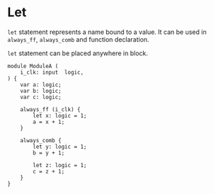 # Let

`let` statement represents a name bound to a value.
It can be used in `always_ff`, `always_comb` and function declaration.

`let` statement can be placed anywhere in block.

```veryl,playground
module ModuleA (
    i_clk: input  logic,
) {
    var a: logic;
    var b: logic;
    var c: logic;

    always_ff (i_clk) {
        let x: logic = 1;
        a = x + 1;
    }

    always_comb {
        let y: logic = 1;
        b = y + 1;

        let z: logic = 1;
        c = z + 1;
    }
}
```
